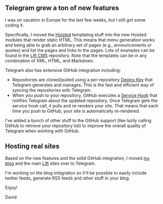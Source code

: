 [title: Lots of new Telegram Features]: /

## Telegram grew a ton of new features

I was on vacation in Europe for the last few weeks, but I still got some coding it.

Specifically, I moved the [Hoisted](http://hoisted.org) templating stuff into the
new Hoisted modules that render static HTML.  This means that menu generation works
and being able to grab an arbitrary set of pages (e.g., announcements or quotes)
and list the pages and links to the pages.  Lots of examples can be found in the
[Lift CMS](https://github.com/lift/cms_site) repository.  Note that the templates
can be in any combination of XML, HTML, and Markdown.

Telegram also has extensive GitHub integration including:

* Repositories are cloned/pulled using a per-repository [Deploy Key](https://help.github.com/articles/managing-deploy-keys) that Telegram generates and manages.  This is the fast and efficient way of syncing the repositories with Telegram.
* When you push to your repository, GitHub executes a [Service Hook](https://help.github.com/articles/post-receive-hooks) that notifies Telegram about the updated repository.  Once Telegram gets the service hook call, it pulls and re-renders your site.  That means that each time you push to GitHub, your site is automatically re-rendered.

I've added a bunch of other stuff to the GitHub support (like lazily calling GitHub to retrieve your
repository list) to improve the overall quality of Telegram when working with GitHub.

## Hosting real sites

Based on the new features and the solid GitHub integration, I moved [my blog](http://blog.goodstuff.im)
and the main [Lift](http://liftweb.net) sites over to Telegram.

I'm working on the blog integration so it'll be possible to easily include twitter feeds, generate
RSS feeds and other stuff in your blog.

Enjoy!

David
